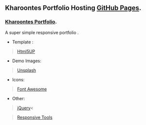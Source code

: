 
## Kharoontes Portfolio Hosting [GitHub Pages](https://pages.github.com/).
 
### [Kharoontes Portfolio](https://kharoontes.github.io/PortFolio/). 


A super simple responsive portfolio . 

<!-- ------------------------------ Credits: ------------------------------- -->

- Template : 
>[Html5UP](https://html5up.net/)

- Demo Images:
>[Unsplash](unsplash.com) 

- Icons:
>[Font Awesome](fontawesome.io)

- Other:
>[jQuery](https://jquery.com/)<

>[Responsive Tools](github.com/ajlkn/responsive-tools)
